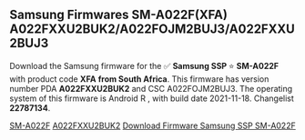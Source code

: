 <h2>Samsung Firmwares SM-A022F(XFA) A022FXXU2BUK2/A022FOJM2BUJ3/A022FXXU2BUJ3</h2>
Download the Samsung firmware for the ✅ <strong>Samsung SSP </strong> ⭐ <strong>SM-A022F</strong> with product code <strong>XFA</strong> <strong> from South Africa</strong>. This firmware has version number PDA <strong>A022FXXU2BUK2</strong> and CSC A022FOJM2BUJ3. The operating system of this firmware is Android R , with build date 2021-11-18. Changelist <strong>22787134</strong>.


[SM-A022F](https://samfirm.shop/samsung/model/SM-A022F)
[A022FXXU2BUK2](https://samfirm.shop/samsung/pda/A022FXXU2BUK2)
[Download Firmware Samsung SSP SM-A022F](https://samfirm.shop/samsung/firmware/475389)
